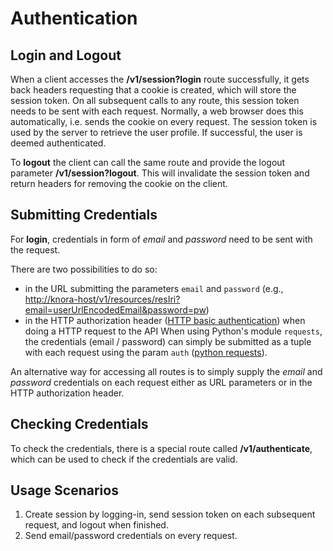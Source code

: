 <!---
Copyright © 2015-2021 the contributors (see Contributors.md).

This file is part of DSP — DaSCH Service Platform.

DSP is free software: you can redistribute it and/or modify
it under the terms of the GNU Affero General Public License as published
by the Free Software Foundation, either version 3 of the License, or
(at your option) any later version.

DSP is distributed in the hope that it will be useful,
but WITHOUT ANY WARRANTY; without even the implied warranty of
MERCHANTABILITY or FITNESS FOR A PARTICULAR PURPOSE.  See the
GNU Affero General Public License for more details.

You should have received a copy of the GNU Affero General Public
License along with DSP.  If not, see <http://www.gnu.org/licenses/>.
-->

# Authentication

## Login and Logout

When a client accesses the **/v1/session?login** route successfully, it
gets back headers requesting that a cookie is created, which will store
the session token. On all subsequent calls to any route, this session
token needs to be sent with each request. Normally, a web browser does
this automatically, i.e. sends the cookie on every request. The session
token is used by the server to retrieve the user profile. If successful,
the user is deemed authenticated.

To **logout** the client can call the same route and provide the logout
parameter **/v1/session?logout**. This will invalidate the session token
and return headers for removing the cookie on the client.

## Submitting Credentials

For **login**, credentials in form of *email* and *password* need to be
sent with the request.

There are two possibilities to do so:

  - in the URL submitting the parameters `email` and `password`
    (e.g.,
    <http://knora-host/v1/resources/resIri?email=userUrlEncodedEmail&password=pw>)
  - in the HTTP authorization header ([HTTP basic
    authentication](https://en.wikipedia.org/wiki/Basic_access_authentication))
    when doing a HTTP request to the API When using Python's module
    `requests`, the credentials (email / password) can simply be submitted as a tuple
    with each request using the param `auth` ([python
    requests](https://2.python-requests.org/en/v2.8.1/user/authentication/#basic-authentication)).

An alternative way for accessing all routes is to simply supply the
*email* and *password* credentials on each request either as URL
parameters or in the HTTP authorization header.

## Checking Credentials

To check the credentials, there is a special route called
**/v1/authenticate**, which can be used to check if the credentials are
valid.

## Usage Scenarios

1.  Create session by logging-in, send session token on each subsequent
    request, and logout when finished.
2.  Send email/password credentials on every request.
